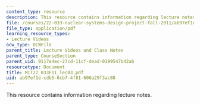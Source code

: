 ```yaml
---
content_type: resource
description: This resource contains information regarding lecture notes.
file: /courses/22-033-nuclear-systems-design-project-fall-2011/ab97ef1ecdb56cb74f81606a29f3ac08_MIT22_033F11_lec03.pdf
file_type: application/pdf
learning_resource_types:
- Lecture Videos
ocw_type: OCWFile
parent_title: Lecture Videos and Class Notes
parent_type: CourseSection
parent_uid: 9117e4ec-27cd-11cf-dead-0199547b42a6
resourcetype: Document
title: MIT22_033F11_lec03.pdf
uid: ab97ef1e-cdb5-6cb7-4f81-606a29f3ac08
---
```

This resource contains information regarding lecture notes.